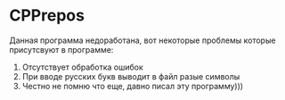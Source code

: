 # CPPrepos
Данная программа недоработана, вот некоторые проблемы которые присутсвуют в программе:
1. Отсутствует обработка ошибок
2. При вводе русских букв выводит в файл разые символы
3. Честно не помню что еще, давно писал эту программу)))
